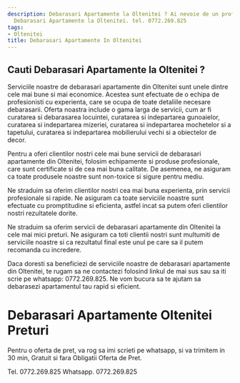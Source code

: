```yaml
---
description: Debarasari Apartamente la Oltenitei ? Ai nevoie de un profesionist in
  Debarasari Apartamente la Oltenitei. tel. 0772.269.825
tags:
- Oltenitei
title: Debarasari Apartamente In Oltenitei
---
```



## Cauti Debarasari Apartamente la Oltenitei ?

Serviciile noastre de debarasari apartamente din Oltenitei sunt unele dintre cele mai bune si mai economice. Acestea sunt efectuate de o echipa de profesionisti cu experienta, care se ocupa de toate detaliile necesare debarasarii. Oferta noastra include o gama larga de servicii, cum ar fi curatarea si debarasarea locuintei, curatarea si indepartarea gunoaielor, curatarea si indepartarea mizeriei, curatarea si indepartarea mochetelor si a tapetului, curatarea si indepartarea mobilierului vechi si a obiectelor de decor. 

Pentru a oferi clientilor nostri cele mai bune servicii de debarasari apartamente din Oltenitei, folosim echipamente si produse profesionale, care sunt certificate si de cea mai buna calitate. De asemenea, ne asiguram ca toate produsele noastre sunt non-toxice si sigure pentru mediu.

Ne straduim sa oferim clientilor nostri cea mai buna experienta, prin servicii profesionale si rapide. Ne asiguram ca toate serviciile noastre sunt efectuate cu promptitudine si eficienta, astfel incat sa putem oferi clientilor nostri rezultatele dorite.

Ne straduim sa oferim servicii de debarasari apartamente din Oltenitei la cele mai mici preturi. Ne asiguram ca toti clientii nostri sunt multumiti de serviciile noastre si ca rezultatul final este unul pe care sa il putem recomanda cu incredere.

Daca doresti sa beneficiezi de serviciile noastre de debarasari apartamente din Oltenitei, te rugam sa ne contactezi folosind linkul de mai sus sau sa iti scrie pe whatsapp: 0772.269.825. Ne vom bucura sa te ajutam sa debarasezi apartamentul tau rapid si eficient.

# Debarasari Apartamente Oltenitei Preturi
Pentru o oferta de pret, va rog sa imi scrieti pe whatsapp, si va trimitem in 30 min, Gratuit si fara Obligatii Oferta de Pret.

Tel. 0772.269.825
Whatsapp. 0772.269.825